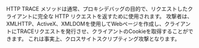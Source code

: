 HTTP TRACE メソッドは通常、プロキシデバッグの目的で、リクエストしたクライアントに完全な HTTP リクエストを返すために使用されます。
攻撃者は、XMLHTTP、ActiveX、XMLDOMを使用してWebページを作成し、クライアントにTRACEリクエストを発行させ、クライアントのCookieを取得することができます。
これは事実上、クロスサイトスクリプティング攻撃となります。